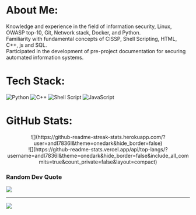 # About Me:
Knowledge and experience in the field of information security, Linux, OWASP top-10, Git, Network stack, Docker, and Python.<br>Familiarity with fundamental concepts of CISSP, Shell Scripting, HTML, C++, js and SQL.<br>Participated in the development of pre-project documentation for securing automated information systems.


# Tech Stack:
![Python](https://img.shields.io/badge/python-3670A0?style=flat&logo=python&logoColor=ffdd54) ![C++](https://img.shields.io/badge/c++-%2300599C.svg?style=flat&logo=c%2B%2B&logoColor=white) ![Shell Script](https://img.shields.io/badge/shell_script-%23121011.svg?style=flat&logo=gnu-bash&logoColor=white) ![JavaScript](https://img.shields.io/badge/javascript-%23323330.svg?style=flat&logo=javascript&logoColor=%23F7DF1E)
# GitHub Stats:
<p align="center">
![](https://github-readme-streak-stats.herokuapp.com/?user=andI7836I&theme=onedark&hide_border=false)<br/>
![](https://github-readme-stats.vercel.app/api/top-langs/?username=andI7836I&theme=onedark&hide_border=false&include_all_commits=true&count_private=false&layout=compact)
</p>

### Random Dev Quote
![](https://quotes-github-readme.vercel.app/api?type=horizontal&theme=dark)

---
[![](https://visitcount.itsvg.in/api?id=andI7836I&icon=2&color=12)](https://visitcount.itsvg.in)

<!-- Proudly created with GPRM ( https://gprm.itsvg.in ) -->
